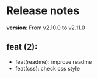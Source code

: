 #  Release notes

**version**: From v2.10.0 to v2.11.0

## **feat (2):**
 - feat(readme): improve readme
 - feat(css): check css style







